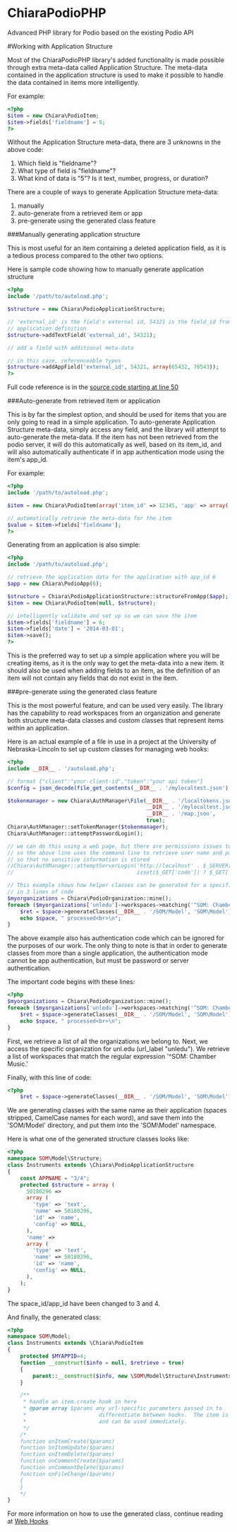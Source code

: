 ChiaraPodioPHP
==============

Advanced PHP library for Podio based on the existing Podio API

#Working with Application Structure

Most of the ChiaraPodioPHP library's added functionality is made possible
through extra meta-data called Application Structure.  The meta-data
contained in the application structure is used to  make it possible to
handle the data contained in items more intelligently.

For example:

```php
<?php
$item = new Chiara\PodioItem;
$item->fields['fieldname'] = 5;
?>
```

Without the Application Structure meta-data, there are 3 unknowns in the
above code:

 1. Which field is "fieldname"?
 2. What type of field is "fieldname"?
 3. What kind of data is "5"?  Is it text, number, progress, or duration?

There are a couple of ways to generate Application Structure meta-data:

 1. manually
 2. auto-generate from a retrieved item or app
 3. pre-generate using the generated class feature

###Manually generating application structure

This is most useful for an item containing a deleted application field, as it
is a tedious process compared to the other two options.

Here is sample code showing how to manually generate application structure

```php
<?php
include '/path/to/autoload.php';

$structure = new Chiara\PodioApplicationStructure;

// 'external_id' is the field's external id, 54321 is the field_id from the
// application definition
$structure->addTextField('external_id', 54321);

// add a field with additional meta-data

// in this case, referenceable types
$structure->addAppField('external_id', 54321, array(65432, 76543));
?>
```

Full code reference is in the [source code starting at line 50](https://github.com/cellog/ChiaraPodioPHP/blob/master/Chiara/PodioApplicationStructure.php#L50)

###Auto-generate from retrieved item or application

This is by far the simplest option, and should be used for items that you are
only going to read in a simple application.  To auto-generate Application
Structure meta-data, simply access any field, and the library will attempt
to auto-generate the meta-data.  If the item has not been retrieved from the
podio server, it will do this automatically as well, based on its item_id, and
will also automatically authenticate if in app authentication mode using the
item's app_id.

For example:

```php
<?php
include '/path/to/autoload.php';

$item = new Chiara\PodioItem(array('item_id' => 12345, 'app' => array('app_id' => 5)));

// automatically retrieve the meta-data for the item
$value = $item->fields['fieldname'];
?>
```

Generating from an application is also simple:

```php
<?php
include '/path/to/autoload.php';

// retrieve the application data for the application with app_id 6
$app = new Chiara\PodioApp(6);

$structure = Chiara\PodioApplicationStructure::structureFromApp($app);
$item = new Chiara\PodioItem(null, $structure);

// intelligently validate and set up so we can save the item
$item->fields['fieldname'] = 6;
$item->fields['date'] = '2014-03-01';
$item->save();
?>
```

This is the preferred way to set up a simple application where you will be
creating items, as it is the only way to get the meta-data into a new
item.  It should also be used when adding fields to an item, as the definition
of an item will not contain any fields that do not exist in the item.

###pre-generate using the generated class feature

This is the most powerful feature, and can be used very easily.  The
library has the capability to read workspaces from an organization and
generate both structure meta-data classes and custom classes that represent
items within an application.

Here is an actual example of a file in use in a project at the University
of Nebraska-Lincoln to set up custom classes for managing web hooks:

```php
<?php
include __DIR__ . '/autoload.php';

// format {"client":"your-client-id","token":"your api token"}
$config = json_decode(file_get_contents(__DIR__ . '/mylocaltest.json'), 1);

$tokenmanager = new Chiara\AuthManager\File(__DIR__ . '/localtokens.json',
                                            __DIR__ . '/mylocaltest.json',
                                            __DIR__ . '/map.json',
                                            true);
Chiara\AuthManager::setTokenManager($tokenmanager);
Chiara\AuthManager::attemptPasswordLogin();

// we can do this using a web page, but there are permissions issues to work out
// so the above line uses the command line to retrieve user name and password
// so that no sensitive information is stored
//Chiara\AuthManager::attemptServerLogin('http://localhost' . $_SERVER['PHP_SELF'], isset($_GET['logout']),
//                                       isset($_GET['code']) ? $_GET['code'] : false);

// This example shows how helper classes can be generated for a specific subset of workspaces
// in 3 lines of code
$myorganizations = Chiara\PodioOrganization::mine();
foreach ($myorganizations['unledu']->workspaces->matching('^SOM: Chamber Music') as $space) {
    $ret = $space->generateClasses(__DIR__ . '/SOM/Model', 'SOM\Model');
    echo $space, " processed<br>\n";
}
```

The above example also has authentication code which can be ignored for the
purposes of our work.  The only thing to note is that in order to generate
classes from more than a single application, the authentication mode cannot
be app authentication, but must be password or server authentication.

The important code begins with these lines:

```php
<?php
$myorganizations = Chiara\PodioOrganization::mine();
foreach ($myorganizations['unledu']->workspaces->matching('^SOM: Chamber Music') as $space) {
    $ret = $space->generateClasses(__DIR__ . '/SOM/Model', 'SOM\Model');
    echo $space, " processed<br>\n";
}
```

First, we retrieve a list of all the organizations we belong to.  Next, we
access the specific organization for unl.edu (url_label "unledu").  We retrieve
a list of workspaces that match the regular expression '^SOM: Chamber Music.'

Finally, with this line of code:

```php
<?php
    $ret = $space->generateClasses(__DIR__ . '/SOM/Model', 'SOM\Model');
```

We are generating classes with the same name as their application (spaces stripped,
CamelCase names for each word), and save them into the 'SOM/Model' directory,
and put them into the 'SOM\Model' namespace.

Here is what one of the generated structure classes looks like:

```php
<?php
namespace SOM\Model\Structure;
class Instruments extends \Chiara\PodioApplicationStructure
{
    const APPNAME = "3/4";
    protected $structure = array (
      50180296 => 
      array (
        'type' => 'text',
        'name' => 50180296,
        'id' => 'name',
        'config' => NULL,
      ),
      'name' => 
      array (
        'type' => 'text',
        'name' => 50180296,
        'id' => 'name',
        'config' => NULL,
      ),
    );
}

```

The space_id/app_id have been changed to 3 and 4.

And finally, the generated class:

```php
<?php
namespace SOM\Model;
class Instruments extends \Chiara\PodioItem
{
    protected $MYAPPID=4;
    function __construct($info = null, $retrieve = true)
    {
        parent::__construct($info, new \SOM\Model\Structure\Instruments, $retrieve);
    }

    /**
     * handle an item.create hook in here
     * @param array $params any url-specific parameters passed in to
     *                       differentiate between hooks.  The item is already set up
     *                       and can be used immediately.
     */
    /*
    function onItemCreate($params)
    function onItemUpdate($params)
    function onItemDelete($params)
    function onCommentCreate($params)
    function onCommentDelete($params)
    function onFileChange($params)
    {
    }
    */
}
```

For more information on how to use the generated class, continue reading at [Web Hooks](https://github.com/cellog/ChiaraPodioPHP/blob/master/docs/WebHooks.md)